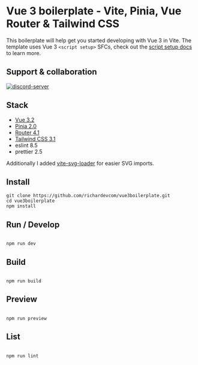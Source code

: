 # Vue 3 boilerplate - Vite, Pinia, Vue Router & Tailwind CSS

This boilerplate will help get you started developing with Vue 3 in Vite. The template uses Vue 3 `<script setup>` SFCs, check out the [script setup docs](https://v3.vuejs.org/api/sfc-script-setup.html#sfc-script-setup) to learn more.

## Support & collaboration

[![discord-server](https://img.shields.io/discord/852916497314742362?color=%238A48FF&label=DISCORD%20SERVER&logo=data%3Aimage%2Fpng%3Bbase64%2CiVBORw0KGgoAAAANSUhEUgAAANUAAADwCAMAAACg%2F9E0AAAAdVBMVEUAAAD%2F%2F%2F%2F%2F%2F%2F%2F%2F%2F%2F%2F%2F%2F%2F%2F%2F%2F%2F%2F%2F%2F%2F%2F%2F%2F%2F%2F%2F%2F%2F%2F%2F%2F%2F%2F%2F%2F%2F%2F%2F%2F%2F%2F%2F%2F%2F%2F%2F%2F%2F%2F%2F%2F%2F%2F%2F%2F%2F%2F%2F%2F%2F%2F%2F%2F%2F%2F%2F%2F%2F%2F%2F%2F%2F%2F%2F%2F%2F%2F%2F%2F%2F%2F%2F%2F%2F%2F%2F%2F%2F%2F%2F%2F%2F%2F%2F%2F%2F%2F%2F%2F%2F%2F%2F%2F%2F%2F%2F%2F%2F%2F%2F%2F%2F%2F%2F%2F%2F%2F%2F%2F%2F%2F%2F%2F%2F%2F%2F%2F%2F%2F%2F%2F%2F%2F%2F%2F%2F%2F%2F%2F%2F%2F%2F%2F%2F%2F%2F%2F%2F%2Fli2ZAAAAAJnRSTlMAAAEQESAhMDFAQU9QUV9gYW9wf4CPkJ6foK6vsL6%2Fzs%2Fe3%2B7v%2FrenROgAAAZMSURBVHja7MGBAAAAAICg%2FakXqQIAAAAAAObejFejx2EgbjAmiIY1u5sLDgETjJj3f8Tj446Wxe3XMHbaKL%2F%2FDSuPNJES7e8Txnt6Op7nOklwJ8KP86r4gzgWwR80T%2BLPIFFMBe9kx1LwzpbG8JsavUTUJFbEKyWNv6KZPDNqMi9VRZ7khwspKT5HGqWqJPuxvMuKL8mNUlXoevOHhyR1SO1iCf6KHquYzIqadrEyvqMkOUimZ0HNLrF8%2BMC7ioA9lFvoL1PGTvL%2FgYxxmlPeSi1vKTmneYoy%2FBfigp0k6SuTYj9xTptiH7qtU0TN8YINs%2BI8aAo9Yso4G%2B1xhYLzUbxrY8EZ%2Bcc1EXFOxHj%2BETlI5J%2F9HBxxXqR9QL1SDj5xZiZHEXBqNBi2is4DasTZkYtZBW0YT5yfie8qrmQYCyyQDLg6gVxMKsLdBbigWAVW2IgHsAFuF5QKKFeUCnhcUCpA%2FQWlAib7UrFiRVjjYV8qzgZH2OPGf%2Fez3A0OsIgQzbp5sQJsIheUCpiN2zrxJI6osd82bbBKIWzdAGLYKwhz9wrDeLteQfhFhmWy2b6C8IsZtpmJvuL8qNG30EQKLrBO4hPQVosrsI9YTEAiBQvsowbbdSIFZ1yB2dy8SMyOAdcg9BpCdL1L8C4M41LAoykOwbkg96X0%2BpCwgiTfvftAFnDklzofc59xREFRxmqcWciYXpHSob0QUCze1UTtMsVO7d7%2BAMPUZbFLxX3KqK3entmg2sPSwX3BoI2FpWxQ7WENnfeO%2FM7jxBKbtN8NWxiy9zSxHTr1WfDLLSm09v8UW7osYwblC4soq5XZxSMWQCZ%2BGhn47G1LnhLcN3ilW8HxiBXKR3tVcRNSrE%2FyVcXc8nDEVulMO03osrpbDtmq2lizyPTqWnWr%2FVNQWbOY%2ByyPvx2z1xdIs3hze9D2sqLuPJLPBOmzZ%2Bj24MnuYmU03kHuswdMdqgb0xfvYG2PijLBwl0G%2BvwrYzsoKpAvzfxPZiDXMwkuVld444ar4dQeiAdl7IjsJROSC6gmYWWO7WDoczlEKiVuit7Yn0Nczsr9vIJ%2F2bkD5VZRKADDBw2xZE3duJi4ZiUF5Lz%2FI26dydxrbxomHCAzdfI9QKf%2FHLEMarPcBJnKu2f3%2F1yW6W1%2FnmbnJZCA%2BIxHsSR77WOmDyw5iDyfEzKT5LsVjhSVt4o%2BLNbgI2SWUeFf0CDJ3p9VJjoPRJIGJJKYDXiwLs1ZgUISSa3CM%2FNE7fFR%2F%2BT4DwdH%2Bjsx8m4W25okh3A1EvVwRnoWIYrw%2FIpSpZBMFt91sTeT5E%2F6%2B4RUKqYKz9ubLFa0Ey6Q11aHdCrupRjTFIx9adoqyo%2B5fYYf92uBQYzr2hRsLmOMFcWO%2FL5F7fl3mfQquunc7rZFsXn7%2B2iQzvTvggPwquknjGRgwvWZANfoVfWqelW9ql5VP8Krap17C4PrY15VP8YHfOD6KFCrrDrj%2BvwH%2F%2BL69HDE9TmCxPWRpHfGrcNncRbDNYQnPa4rq%2F45XbaryoHy%2FEoER7XwiffaZR%2BTLOGTdBhIQIVhTAVXzZizy42C%2FHUPh1JjELVhMAsdGGFMV2xjMIgGgLJ3wWfr8IvorUue1Inl0b2cQpc9zBqLEV1Qp5yYsydRLpv2gYOyNVzxC4ZRu7lrOTHt4suc0%2FOUlk07FboaOfwmXWQX8GawEWXO2fHAIa4JbQtfcI2BVHPzqLE6DNo5StFwEPAFY8VeIX1Q5HHN6%2BsmDHgtR%2BsebHPziLqG3z6x3MgJyYNa4mN4V7%2Bdu26U4tCNF%2Bvu1bmZHrpDvQxaXHrHCamDutFoDKbe4a6yEo2Up2EcL%2FpqHIdTJ5u64nAPaxUGs55fgxP2dwYSK5GyNQWfSod2SUitJ2yufAiXoeGQGp%2FIdwnCZZh%2FVIRvNJc7xmRdGjIoLT7IDRweV42O%2FnJVvJa%2BoPwa7eJHRabTNRG6OOQh4pvoXT3kMuZqmgnv%2BtIccuE2W9NM9C7nrYJww3Cn2Cbv6cQIOV38Jxrxyu8XGIecqm8vvQOpyXMhOvqugkR6T2kS4X8MTENmpSaMiaBarDDLIbfKLVaTgGwW538t5NdSrzyCeg7r4RlGehJB3XF4Bv68pP%2Fbg2MBAAAAgEH%2B1sPYUwEAAAAAAAAAAAAMAizJOkF8xEwmAAAAAElFTkSuQmCC&style=for-the-badge)](http://discord.gg/ZptSdXMPrM)

## Stack

- [Vue 3.2](https://vuejs.org/)
- [Pinia 2.0](https://pinia.vuejs.org/)
- [Router 4.1](https://router.vuejs.org/)
- [Tailwind CSS 3.1](https://tailwindcss.com/)
- eslint 8.5
- prettier 2.5

Additionally I added [vite-svg-loader](https://github.com/jpkleemans/vite-svg-loader) for easier SVG imports.

## Install

```
git clone https://github.com/richardevcom/vue3boilerplate.git
cd vue3boilerplate
npm install
```

## Run / Develop

```

npm run dev

```

## Build

```

npm run build

```

## Preview

```

npm run preview

```

## List

```

npm run lint

```
